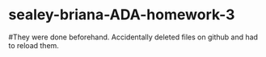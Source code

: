 # sealey-briana-ADA-homework-3

#They were done beforehand. Accidentally deleted files on github and had to reload them.
